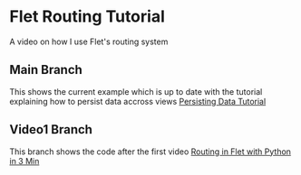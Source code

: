 # Flet Routing Tutorial

A video on how I use Flet's routing system

## Main Branch

This shows the current example which is up to date with the tutorial explaining how to persist data accross views [Persisting Data Tutorial]([https://youtube.com/@codingjq](https://youtu.be/7AuRgCSOAZM))

## Video1 Branch

This branch shows the code after the first video [Routing in Flet with Python in 3 Min](https://www.youtube.com/watch?v=tvysK9zWbIM)
